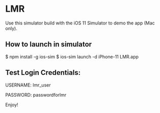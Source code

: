 # LMR

Use this simulator build with the iOS 11 Simulator to demo the app (Mac only).

## How to launch in simulator 

$ npm install -g ios-sim
$ ios-sim launch -d iPhone-11 LMR.app

## Test Login Credentials:

   USERNAME: lmr_user
   
   PASSWORD: passwordforlmr
   
Enjoy!

